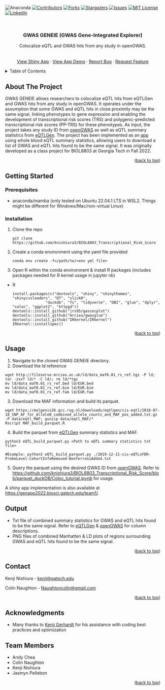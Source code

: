 <!-- Improved compatibility of back to top link: See: https://github.com/othneildrew/Best-README-Template/pull/73 -->
<a name="readme-top"></a>
<!--
*** Thanks for checking out the Best-README-Template. If you have a suggestion
*** that would make this better, please fork the repo and create a pull request
*** or simply open an issue with the tag "enhancement".
*** Don't forget to give the project a star!
*** Thanks again! Now go create something AMAZING! :D
-->



<!-- PROJECT SHIELDS -->
<!--
*** I'm using markdown "reference style" links for readability.
*** Reference links are enclosed in brackets [ ] instead of parentheses ( ).
*** See the bottom of this document for the declaration of the reference variables
*** for contributors-url, forks-url, etc. This is an optional, concise syntax you may use.
*** https://www.markdownguide.org/basic-syntax/#reference-style-links
-->

![Anaconda](https://img.shields.io/badge/Anaconda-%2344A833.svg?style=for-the-badge&logo=anaconda&logoColor=white)
[![Contributors][contributors-shield]][contributors-url]
[![Forks][forks-shield]][forks-url]
[![Stargazers][stars-shield]][stars-url]
[![Issues][issues-shield]][issues-url]
[![MIT License][license-shield]][license-url]
[![LinkedIn][linkedin-shield]][linkedin-url]



<!-- PROJECT LOGO -->
<br />
<div align="center">

<h3 align="center"> GWAS GENEIE (GWAS Gene-Integrated Explorer)</h3>

  <p align="center">
    Colocalize eQTL and GWAS hits from any study in openGWAS.
    <br />
    <br />
    <br />
    <a href="https://genapp2022.biosci.gatech.edu/team1/">View Shiny App</a>
    ·
    <a href="https://www.youtube.com/watch?v=YmG1hfO0Q_E">View App Demo</a>
    ·
    <a href="https://github.com/knishiura3/BIOL8803_Transcriptional_Risk_Score/issues">Report Bug</a>
    ·
    <a href="https://github.com/knishiura3/BIOL8803_Transcriptional_Risk_Score/issues">Request Feature</a>
  </p>
</div>



<!-- TABLE OF CONTENTS -->
<details>
  <summary>Table of Contents</summary>
  <ol>
    <li>
      <a href="#about-the-project">About The Project</a>
      <ul>
        <li><a href="#built-with">Built With</a></li>
      </ul>
    </li>
    <li>
      <a href="#getting-started">Getting Started</a>
      <ul>
        <li><a href="#prerequisites">Prerequisites</a></li>
        <li><a href="#installation">Installation</a></li>
      </ul>
    </li>
    <li><a href="#usage">Usage</a></li>
    <li><a href="#license">License</a></li>
    <li><a href="#contact">Contact</a></li>
    <li><a href="#acknowledgments">Acknowledgments</a></li>
  </ol>
</details>



<!-- ABOUT THE PROJECT -->
## About The Project
GWAS GENEIE allows researchers to colocalize eQTL hits from eQTLGen and GWAS hits from any study in openGWAS. It operates under the assumption that some GWAS and eQTL hits in close proximity may be the same signal, linking phenotypes to gene expression and enabling the development of transcriptional risk scores (TRS) and polygenic-predicted transcriptional risk scores (PP-TRS) for these phenotypes. As input, the project takes any study ID from <a href="https://www.opengwas.org/">openGWAS</a> as well as eQTL summary statistics from <a href="https://www.eqtlgen.org/cis-eqtls.html">eQTLGen</a>. The project has been implemented as an <a href="https://genapp2022.biosci.gatech.edu/team1/">app</a> using whole blood eQTL summary statistics, allowing users to download a list of GWAS and eQTL hits found to be the same signal. It was originally developed as a class project for BIOL8803 at Georgia Tech in Fall 2022.

<!-- Here's a blank template to get started: To avoid retyping too much info. Do a search and replace with your text editor for the following: `knishiura3`, `BIOL8803_Transcriptional_Risk_Score`, `twitter_handle`, `linkedin_username`, `email_client`, `email`, `project_title`, `project_description` -->

<p align="right">(<a href="#readme-top">back to top</a>)</p>



<!-- ### Built With

* [![Next][Next.js]][Next-url]
* [![React][React.js]][React-url]
* [![Vue][Vue.js]][Vue-url]
* [![Angular][Angular.io]][Angular-url]
* [![Svelte][Svelte.dev]][Svelte-url]
* [![Laravel][Laravel.com]][Laravel-url]
* [![Bootstrap][Bootstrap.com]][Bootstrap-url]
* [![JQuery][JQuery.com]][JQuery-url]

<p align="right">(<a href="#readme-top">back to top</a>)</p> -->



<!-- GETTING STARTED -->
## Getting Started
<!-- 
This is an example of how you may give instructions on setting up your project locally.
To get a local copy up and running follow these simple example steps. -->

### Prerequisites

<!-- This is an example of how to list things you need to use the software and how to install them. -->
* anaconda/mamba (only tested on Ubuntu 22.04.1 LTS in WSL2. Things might be different for Windows/Mac/non-virtual Linux)

### Installation


1. Clone the repo
   ```
   git clone https://github.com/knishiura3/BIOL8803_Transcriptional_Risk_Score
   ```
2. Create a conda environment using the yaml file provided
    ```
    conda env create -f=/path/to/<env yml file>
    ```
2. Open R within the conda environment & install R packages (includes packages needed for R kernel usage in jupyter nb)

* R 
  ```
  install.packages(c("devtools", "shiny", "shinythemes", "shinycssloaders", "DT", "slickR", 
                 "duckdb", "fs", "tidyverse", "DBI", "glue", "dplyr", "coloc", "ggplot2", "httpgd"))
  devtools::install_github("jrs95/gassocplot")
  devtools::install_github("mrcieu/gwasglue")
  devtools::install_github("IRkernel/IRkernel")
  IRkernel::installspec()
  ```
<p align="right">(<a href="#readme-top">back to top</a>)</p>



<!-- USAGE EXAMPLES -->
## Usage
1) Navigate to the cloned GWAS GENEIE directory.
2) Download the ld reference
```
wget http://fileserve.mrcieu.ac.uk/ld/data_maf0.01_rs_ref.tgz -P ld; tar -zxvf ld/* -C ld/; rm ld/*tgz
mv ld/data_maf0.01_rs_ref.bed ld/EUR.bed
mv ld/data_maf0.01_rs_ref.bim ld/EUR.bim
mv ld/data_maf0.01_rs_ref.fam ld/EUR.fam
```
3) Download the MAF information and build its parquet.
```
wget https://molgenis26.gcc.rug.nl/downloads/eqtlgen/cis-eqtl/2018-07-18_SNP_AF_for_AlleleB_combined_allele_counts_and_MAF_pos_added.txt.gz -P data/eqtl_MAF; gunzip data/eqtl_MAF/*
Rscript MAF_build_parquet.R
```
4) Build the parquet from <a href="https://www.eqtlgen.org/cis-eqtls.html">eQTLGen</a> summary statistics and MAF.
```
python3 eQTL_build_parquet.py <Path to eQTL summary statistics txt file>

#Example: python3 eQTL_build_parquet.py ./2019-12-11-cis-eQTLsFDR-ProbeLevel-CohortInfoRemoved-BonferroniAdded.txt
```
5) Query the parquet using the desired GWAS ID from <a href="https://www.opengwas.org/">openGWAS</a>.
Refer to https://github.com/knishiura3/BIOL8803_Transcriptional_Risk_Score/blob/parquet_duckDB/Coloc_tutorial.ipynb for usage.

A shiny app implementation is also available at https://genapp2022.biosci.gatech.edu/team1/.

<!-- OUTPUT EXAMPLES -->
## Output
* Txt file of combined summary statistics for GWAS and eQTL hits found to be the same signal. Refer to <a href="https://www.eqtlgen.org/cis-eqtls.html">eQTLGen</a> & <a href="https://www.opengwas.org/">openGWAS</a> for column descriptions.
* PNG files of combined Manhatten & LD plots of regions surrounding GWAS and eQTL hits found to be the same signal.

<!-- Use this space to show useful examples of how a project can be used. Additional screenshots, code examples and demos work well in this space. You may also link to more resources. -->

<!-- _For more examples, please refer to the [Documentation](https://example.com)_ -->

<p align="right">(<a href="#readme-top">back to top</a>)</p>

<!-- CONTACT -->
## Contact

Kenji Nishiura - kenji@gatech.edu

Colin Naughton - Naughtoncolin@gmail.com

<p align="right">(<a href="#readme-top">back to top</a>)</p>

<!-- ACKNOWLEDGMENTS -->
## Acknowledgments

* Many thanks to [Kenji Gerhardt](https://github.com/KGerhardt) for his assistance with coding best practices and optimization

## Team Members

* Andy Chea
* Colin Naughton
* Kenji Nishiura
* Jasmyn Pellebon

<p align="right">(<a href="#readme-top">back to top</a>)</p>



<!-- MARKDOWN LINKS & IMAGES -->
<!-- https://www.markdownguide.org/basic-syntax/#reference-style-links -->
[contributors-shield]: https://img.shields.io/github/contributors/knishiura3/BIOL8803_Transcriptional_Risk_Score.svg?style=for-the-badge
[contributors-url]: https://github.com/knishiura3/BIOL8803_Transcriptional_Risk_Score/graphs/contributors
[forks-shield]: https://img.shields.io/github/forks/knishiura3/BIOL8803_Transcriptional_Risk_Score.svg?style=for-the-badge
[forks-url]: https://github.com/knishiura3/BIOL8803_Transcriptional_Risk_Score/network/members
[stars-shield]: https://img.shields.io/github/stars/knishiura3/BIOL8803_Transcriptional_Risk_Score.svg?style=for-the-badge
[stars-url]: https://github.com/knishiura3/BIOL8803_Transcriptional_Risk_Score/stargazers
[issues-shield]: https://img.shields.io/github/issues/knishiura3/BIOL8803_Transcriptional_Risk_Score.svg?style=for-the-badge
[issues-url]: https://github.com/knishiura3/BIOL8803_Transcriptional_Risk_Score/issues
[license-shield]: https://img.shields.io/github/license/knishiura3/BIOL8803_Transcriptional_Risk_Score.svg?style=for-the-badge
[license-url]: https://github.com/knishiura3/BIOL8803_Transcriptional_Risk_Score/blob/master/LICENSE.txt
[linkedin-shield]: https://img.shields.io/badge/-LinkedIn-black.svg?style=for-the-badge&logo=linkedin&colorB=555
[linkedin-url]: https://linkedin.com/in/kenji-nishiura/
[product-screenshot]: images/screenshot.png
[Next.js]: https://img.shields.io/badge/next.js-000000?style=for-the-badge&logo=nextdotjs&logoColor=white
[Next-url]: https://nextjs.org/
[React.js]: https://img.shields.io/badge/React-20232A?style=for-the-badge&logo=react&logoColor=61DAFB
[React-url]: https://reactjs.org/
[Vue.js]: https://img.shields.io/badge/Vue.js-35495E?style=for-the-badge&logo=vuedotjs&logoColor=4FC08D
[Vue-url]: https://vuejs.org/
[Angular.io]: https://img.shields.io/badge/Angular-DD0031?style=for-the-badge&logo=angular&logoColor=white
[Angular-url]: https://angular.io/
[Svelte.dev]: https://img.shields.io/badge/Svelte-4A4A55?style=for-the-badge&logo=svelte&logoColor=FF3E00
[Svelte-url]: https://svelte.dev/
[Laravel.com]: https://img.shields.io/badge/Laravel-FF2D20?style=for-the-badge&logo=laravel&logoColor=white
[Laravel-url]: https://laravel.com
[Bootstrap.com]: https://img.shields.io/badge/Bootstrap-563D7C?style=for-the-badge&logo=bootstrap&logoColor=white
[Bootstrap-url]: https://getbootstrap.com
[JQuery.com]: https://img.shields.io/badge/jQuery-0769AD?style=for-the-badge&logo=jquery&logoColor=white
[JQuery-url]: https://jquery.com 
